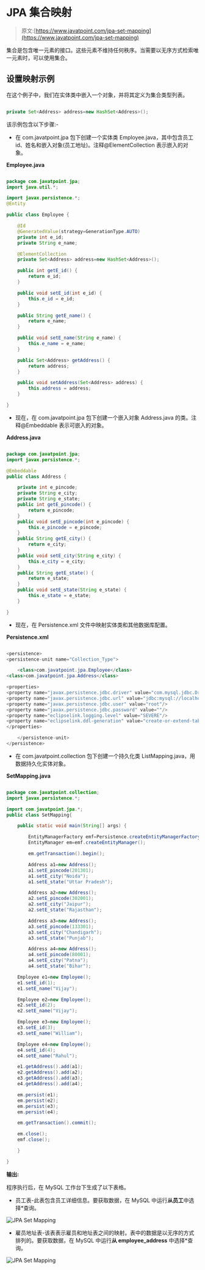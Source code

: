 # JPA 集合映射

> 原文:[https://www.javatpoint.com/jpa-set-mapping](https://www.javatpoint.com/jpa-set-mapping)

集合是包含唯一元素的接口。这些元素不维持任何秩序。当需要以无序方式检索唯一元素时，可以使用集合。

## 设置映射示例

在这个例子中，我们在实体类中嵌入一个对象，并将其定义为集合类型列表。

```java

private Set<Address> address=new HashSet<Address>();

```

该示例包含以下步骤:-

*   在 com.javatpoint.jpa 包下创建一个实体类 Employee.java，其中包含员工 id、姓名和嵌入对象(员工地址)。注释@ElementCollection 表示嵌入的对象。

**Employee.java**

```java

package com.javatpoint.jpa;
import java.util.*;

import javax.persistence.*;
@Entity

public class Employee {

	@Id
	@GeneratedValue(strategy=GenerationType.AUTO)
	private int e_id;
	private String e_name;

	@ElementCollection
	private Set<Address> address=new HashSet<Address>();

	public int getE_id() {
		return e_id;
	}

	public void setE_id(int e_id) {
		this.e_id = e_id;
	}

	public String getE_name() {
		return e_name;
	}

	public void setE_name(String e_name) {
		this.e_name = e_name;
	}

	public Set<Address> getAddress() {
		return address;
	}

	public void setAddress(Set<Address> address) {
		this.address = address;
	}

}

```

*   现在，在 com.javatpoint.jpa 包下创建一个嵌入对象 Address.java 的类。注释@Embeddable 表示可嵌入的对象。

**Address.java**

```java

package com.javatpoint.jpa;
import javax.persistence.*;

@Embeddable
public class Address {

	private int e_pincode;
	private String e_city;
	private String e_state;
	public int getE_pincode() {
		return e_pincode;
	}
	public void setE_pincode(int e_pincode) {
		this.e_pincode = e_pincode;
	}
	public String getE_city() {
		return e_city;
	}
	public void setE_city(String e_city) {
		this.e_city = e_city;
	}
	public String getE_state() {
		return e_state;
	}
	public void setE_state(String e_state) {
		this.e_state = e_state;
	}

}

```

*   现在，在 Persistence.xml 文件中映射实体类和其他数据库配置。

**Persistence.xml**

```java

<persistence>
<persistence-unit name="Collection_Type">

	<class>com.javatpoint.jpa.Employee</class>
<class>com.javatpoint.jpa.Address</class>

<properties>
<property name="javax.persistence.jdbc.driver" value="com.mysql.jdbc.Driver"/>
<property name="javax.persistence.jdbc.url" value="jdbc:mysql://localhost:3306/collection_mapping"/>
<property name="javax.persistence.jdbc.user" value="root"/>
<property name="javax.persistence.jdbc.password" value=""/>
<property name="eclipselink.logging.level" value="SEVERE"/>
<property name="eclipselink.ddl-generation" value="create-or-extend-tables"/>
</properties>

	</persistence-unit>
</persistence>

```

*   在 com.javatpoint.collection 包下创建一个持久化类 ListMapping.java，用数据持久化实体对象。

**SetMapping.java**

```java

package com.javatpoint.collection;
import javax.persistence.*;

import com.javatpoint.jpa.*;
public class SetMapping{

	public static void main(String[] args) {

		EntityManagerFactory emf=Persistence.createEntityManagerFactory("Collection_Type");
		EntityManager em=emf.createEntityManager();

		em.getTransaction().begin();

		Address a1=new Address();
		a1.setE_pincode(201301);
		a1.setE_city("Noida");
		a1.setE_state("Uttar Pradesh");

		Address a2=new Address();
		a2.setE_pincode(302001);
		a2.setE_city("Jaipur");
		a2.setE_state("Rajasthan");

		Address a3=new Address();
		a3.setE_pincode(133301);
		a3.setE_city("Chandigarh");
		a3.setE_state("Punjab");

		Address a4=new Address();
		a4.setE_pincode(80001);
		a4.setE_city("Patna");
		a4.setE_state("Bihar");

	Employee e1=new Employee();
	e1.setE_id(1);
	e1.setE_name("Vijay");

	Employee e2=new Employee();
	e2.setE_id(2);
	e2.setE_name("Vijay");

	Employee e3=new Employee();
	e3.setE_id(3);
	e3.setE_name("William");

	Employee e4=new Employee();
	e4.setE_id(4);
	e4.setE_name("Rahul");

	e1.getAddress().add(a1);
	e2.getAddress().add(a2);
	e3.getAddress().add(a3);
	e4.getAddress().add(a4);

	em.persist(e1);
	em.persist(e2);
	em.persist(e3);
	em.persist(e4);

	em.getTransaction().commit();

	em.close();
	emf.close();

	}

}

```

**输出:**

程序执行后，在 MySQL 工作台下生成了以下表格。

*   员工表-此表包含员工详细信息。要获取数据，在 MySQL 中运行**从员工**中选择*查询。

![JPA Set Mapping](img/4621d7ac2d7ff08ee683f078d1a0153c.png)

*   雇员地址表-该表表示雇员和地址表之间的映射。表中的数据是以无序的方式排列的。要获取数据，在 MySQL 中运行**从 employee_address** 中选择*查询。

![JPA Set Mapping](img/a8cd292cea2bef52b14099d178622401.png)